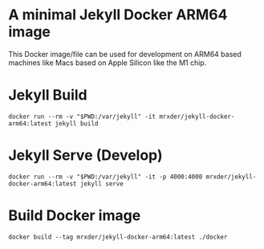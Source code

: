 # A minimal Jekyll Docker ARM64 image
This Docker image/file can be used for development on ARM64 based machines like Macs based on Apple Silicon like the M1 chip.

# Jekyll Build
```
docker run --rm -v "$PWD:/var/jekyll" -it mrxder/jekyll-docker-arm64:latest jekyll build
```

# Jekyll Serve (Develop)
```
docker run --rm -v "$PWD:/var/jekyll" -it -p 4000:4000 mrxder/jekyll-docker-arm64:latest jekyll serve
```

# Build Docker image
```
docker build --tag mrxder/jekyll-docker-arm64:latest ./docker
```